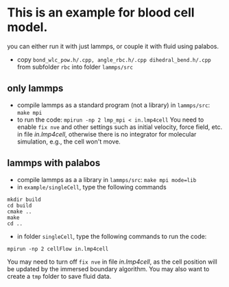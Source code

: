 # This is an example for blood cell model. 
you can either run it with just lammps, or couple it with fluid using palabos. 
* copy `bond_wlc_pow.h/.cpp, angle_rbc.h/.cpp dihedral_bend.h/.cpp` from subfolder `rbc` into folder `lammps/src`
## only lammps  
* compile lammps as a standard program (not a library) in `lammps/src`: `make mpi` 
* to run the code: `mpirun -np 2 lmp_mpi < in.lmp4cell`
You need to enable `fix nve` and other settings such as initial velocity, force field, etc. in file *in.lmp4cell*, otherwise there is no integrator for molecular simulation, e.g., the cell won't move. 
## lammps with palabos
* compile lammps as a a library in `lammps/src`: `make mpi mode=lib` 
* in `example/singleCell`, type the following commands
``` 
mkdir build
cd build
cmake ..
make
cd ..
```

* in folder `singleCell`, type the following commands to run the code:
```
mpirun -np 2 cellFlow in.lmp4cell
```
You may need to turn off `fix nve` in file *in.lmp4cell*, as the cell position will be updated by the immersed boundary algorithm. You may also want to create a `tmp` folder to save fluid data. 


